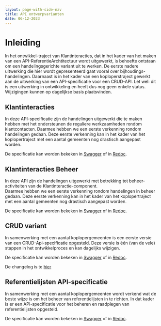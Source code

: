 ```yaml
---
layout: page-with-side-nav
title: API ontwerpvarianten
date: 06-12-2023
---
```


# Inleiding

In het ontwikkel-traject van Klantinteracties, dat in het kader van het maken van een API-ReferentieArchtitectuur wordt uitgewerkt, is behoefte ontstaan om een handelingsgerichte variant uit te werken. De eerste nadere uitwerking die hier wordt gepresenteerd gaat vooral over bijhoudings-handelingen. Daarnaast is in het kader van een koploperstraject gewerkt aan de uitwerking van een API-specificatie voor een CRUD-API. Let wel: dit is een uitwerking in ontwikkeling en heeft dus nog geen enkele status. Wijzigingen kunnen op dagelijkse basis plaatsvinden.

## Klantinteracties

In deze API-specificatie zijn de handelingen uitgewerkt die te maken hebben met het ondersteunen de reguliere werkzaamheden rondom klantcontacten.
Daarmee hebben we een eerste verkenning rondom handelingen gedaan. Deze eerste verkenning kan in het kader van het koplopertraject met een aantal gemeenten nog drastisch aangepast worden. 

De specificatie kan worden bekeken in [Swagger](./klantinteracties/swagger-ui.md) of in [Redoc](./klantinteracties/redoc.md).

## Klantinteracties Beheer

In deze API zijn de handelingen uitgewerkt met betrekking tot beheer-activiteiten van de Klantinteractie-component.   
Daarmee hebben we een eerste verkenning rondom handelingen in beheer gedaan. Deze eerste verkenning kan in het kader van het koplopertraject met een aantal gemeenten nog drastisch aangepast worden. 

De specificatie kan worden bekeken in [Swagger](./klantinteracties_beheer/swagger-ui.md) of in [Redoc](./klantinteracties_beheer/redoc.md).

## CRUD variant

In samenwerking met een aantal koplopergemeenten is een eerste versie van een CRUD-Api-specificatie opgesteld. Deze versie is één (van de vele) stappen in het ontwikkelproces en kan dagelijks wijzigen.  

De specificatie kan worden bekeken in [Swagger](./klantinteracties_CRUD/swagger-ui.md) of in [Redoc](./klantinteracties_CRUD/redoc.md).

De changelog is te [hier](./klantinteracties_CRUD/README.md)

## Referentielijsten API-specificatie

In samenwerking met een aantal koplopergemeenten wordt verkend wat de beste wijze is om het beheer van referentielijsten in te richten. 
In dat kader is er een API-specificatie voor het beheren en raadplegen van referentielijsten opgesteld. 

De specificatie kan worden bekeken in [Swagger](./klantinteracties_referentelijsten/swagger-ui.md) of in [Redoc](./klantinteracties_referentielijsten/redoc.md).

